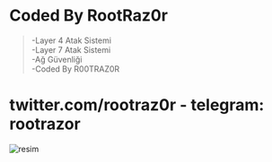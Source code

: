 # Coded By RootRaz0r

> -Layer 4 Atak Sistemi <br/>
> -Layer 7 Atak Sistemi <br/>
> -Ağ Güvenliği  <br/>
> -Coded By R00TRAZ0R <br/>

# twitter.com/rootraz0r - telegram: rootrazor

![resim](https://i.hizliresim.com/lbzIgz.png)
